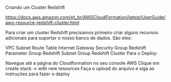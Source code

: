 Criando um Cluster Redshift

https://docs.aws.amazon.com/pt_br/AWSCloudFormation/latest/UserGuide/aws-resource-redshift-cluster.html

Para criar um cluster Redshift precisamos primeiro criar alguns recursos adicionais para suportar o nosso banco de dados. São eles:

VPC
Subnet
Route Table
Internet Gateway
Security Group
Redshift Parameter Group
Redshift Subnet Group
Redshift Cluster
Para o Deploy:

Navegue até a página do Cloudformation no seu console AWS
Clique em create stack -> with new resources
Faça o upload do arquivo e siga as instruções para fazer o deploy

